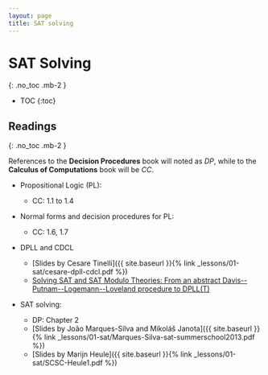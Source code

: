 ```yaml
---
layout: page
title: SAT solving
---
```


# SAT Solving
{: .no_toc .mb-2 }

- TOC
{:toc}

## Readings
{: .no_toc .mb-2 }

References to the **Decision Procedures** book will noted as *DP*, while to the **Calculus of Computations** book will be *CC*.

- Propositional Logic (PL):
  - CC: 1.1 to 1.4

- Normal forms and decision procedures for PL:
  - CC: 1.6, 1.7

- DPLL and CDCL
  - [Slides by Cesare Tinelli]({{ site.baseurl }}{% link _lessons/01-sat/cesare-dpll-cdcl.pdf %})
  - [Solving SAT and SAT Modulo Theories: From an abstract Davis--Putnam--Logemann--Loveland procedure to DPLL(T)](https://dl.acm.org/doi/10.1145/1217856.1217859)

- SAT solving:
  - DP: Chapter 2
  - [Slides by João Marques-Silva and Mikoláš Janota]({{ site.baseurl }}{% link _lessons/01-sat/Marques-Silva-sat-summerschool2013.pdf %})
  - [Slides by Marijn Heule]({{ site.baseurl }}{% link _lessons/01-sat/SCSC-Heule1.pdf %})

<!-- ## Propositional Logic -->

<!-- We defined the syntax and semantics of Propositional Logic, focusing on well-formed formulas and how to give them meaning (i.e., a truth value). We also defined satisfiability, entailment, equivalence, and equisatisfiability. -->

